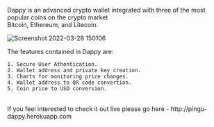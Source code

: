 Dappy is an advanced crypto wallet integrated with three of the most popular coins on the crypto market<br/>
Bitcoin, Ethereum, and Litecoin.

![Screenshot 2022-03-28 150106](https://user-images.githubusercontent.com/87254931/160472999-04110582-aca7-4fc6-b762-0f0a36fde421.png)

The features contained in Dappy are:<br/>

    1. Secure User Athentication. 
    2. Wallet address and private key creation. 
    3. Charts for monitoring price changes. 
    4. Wallet address to QR code convertion. 
    5. Coin price to USD conversion.
<br/>
If you feel interested to check it out live please go here - http://pingu-dappy.herokuapp.com

